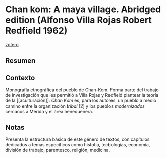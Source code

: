 # Chan kom: A maya village. Abridged edition (Alfonso Villa Rojas Robert Redfield 1962)
[zotero](zotero://select/items/@redfield&villarojas1962)

## Resumen


## Contexto

Monografía etnográfica del pueblo de Chan-Kom. Forma parte del trabajo de investigación que les permitió a Villa Rojas y Redfield plantear la teoría de la [[aculturación]]. *Chan Kom* es, para los autores, un pueblo a medio camino entre la organización *tribal* [2] y los pueblos *modernizados* cercanos a Mérida y el área henequenera.

## Notas
<!--El libro se estructura en-->
Presenta la estructura básica de este género de textos, con capítulos dedicados a temas específicos como histotia, tecbologías, economía, división de trabajo, parentesco, religión, medicina.
